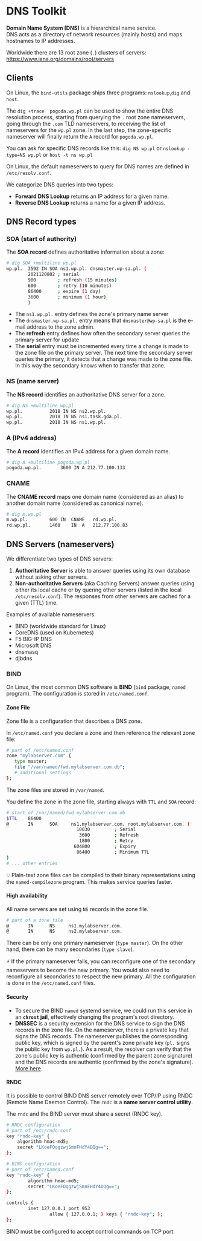 # DNS Toolkit

**Domain Name System (DNS)** is a hierarchical name service.  
DNS acts as a directory of network resources (mainly hosts) and maps hostnames to IP addresses.

Worldwide there are 13 root zone (`.`) clusters of servers: https://www.iana.org/domains/root/servers

## Clients
On Linux, the `bind-utils` package ships three programs: `nslookup`,`dig` and `host`. 

The `dig +trace  pogoda.wp.pl` can be used to show the entire DNS resolution process, starting from querying the `.` root zone nameservers, going through the `.com` TLD nameservers, to receiving the list of nameservers for the `wp.pl` zone. In the last step, the zone-specific nameserver will finally return the `A` record for `pogoda.wp.pl`.

You can ask for specific DNS records like this: `dig NS wp.pl` or `nslookup -type=NS wp.pl` or `host -t ns wp.pl`

On Linux, the default nameservers to query for DNS names are defined in `/etc/resolv.conf`.

We categorize DNS queries into two types:
- **Forward DNS Lookup** returns an IP address for a given name.
- **Reverse DNS Lookup** returns a name for a given IP address.

## DNS Record types

### SOA (start of authority)
 The **SOA record** defines authoritative information about a zone:
```bash
# dig SOA +multiline wp.pl
wp.pl.	3592 IN	SOA ns1.wp.pl. dnsmaster.wp-sa.pl. (
		2021120802 ; serial
		900        ; refresh (15 minutes)
		600        ; retry (10 minutes)
		86400      ; expire (1 day)
		3600       ; minimum (1 hour)
		)
```
- The `ns1.wp.pl.` entry defines the zone's primary name server
- The `dnsmaster.wp-sa.pl.` entry means that `dnsmaster@wp-sa.pl` is the e-mail address to the zone admin.
- The **refresh** entry defines how often the secondary server queries the primary server for update
- The **serial** entry must be incremented every time a change is made to the zone file on the primary server. The next time the secondary server queries the primary, it detects that a change was made to the zone file. In this way the secondary knows when to transfer that zone.

### NS (name server)
The **NS record** identifies an authoritative DNS server for a zone.

```bash
# dig NS +multiline wp.pl
wp.pl.			2018 IN	NS ns2.wp.pl.
wp.pl.			2018 IN	NS ns1.task.gda.pl.
wp.pl.			2018 IN	NS ns1.wp.pl.
```

### A (IPv4 address)
The **A record** identifies an IPv4 address for a given domain name.

```bash
# dig A +multiline pogoda.wp.pl
pogoda.wp.pl.		3600 IN	A 212.77.100.133
```

### CNAME 
The **CNAME record** maps one domain name (considered as an alias) to another domain name (considered as canonical name).

```bash
# dig m.wp.pl
m.wp.pl.		600	IN	CNAME	rd.wp.pl.
rd.wp.pl.		1460	IN	A	212.77.100.83
```


## DNS Servers (nameservers)
We differentiate two types of DNS servers:
1. **Authoritative Server** is able to answer queries using its own database without asking other servers.
2. **Non-authoritative Servers** (aka Caching Servers) answer queries using either its local cache or by quering other servers (listed in the local `/etc/resolv.conf`). The responses from other servers are cached for a given (TTL) time.

Examples of available nameservers:
- BIND (worldwide standard for Linux)
- CoreDNS (used on Kubernetes)
- F5 BIG-IP DNS
- Microsoft DNS
- dnsmasq
- djbdns

### BIND
On Linux, the most common DNS software is **BIND** (`bind` package, `named` program). The configuration is stored in `/etc/named.conf`.

#### Zone File
Zone file is a configuration that describes a DNS zone. 

In `/etc/named.conf` you declare a zone and then reference the relevant zone file:
```bash
# part of /etc/named.conf
zone "mylabserver.com" {
   type master;
   file "/var/named/fwd.mylabserver.com.db";
   # additional settings
};
```

The zone files are stored in `/var/named`.

You define the zone in the zone file, starting always with `TTL` and `SOA` record:
```bash
# start of /var/named/fwd.mylabserver.com.db
$TTL    86400
@       IN      SOA     ns1.mylabserver.com. root.mylabserver.com. (
                          10030         ; Serial
                           3600         ; Refresh
                           1800         ; Retry
                         604800         ; Expiry
                          86400         ; Minimum TTL
)
# ... other entries
```

:bulb: Plain-text zone files can be compiled to their binary representations using the `named-compilezone` program. This makes service queries faster.


#### High availability
All name servers are set using `NS` records in the zone file.
```bash
# part of a zone file
@       IN      NS     ns1.mylabserver.com.
@       IN      NS     ns2.mylabserver.com.
```
There can be only one primary nameserver (`type master`). On the other hand, there can be many secondaries (`type slave`). 

:zap: If the primary nameserver fails, you can reconfigure one of the secondary nameservers to become the new primary. You would also need to reconfigure all secondaries to respect the new primary. All the configuration is done in the `/etc/named.conf` files.

#### Security
- To secure the BIND `named` systemd service, we could run this service in an **`chroot` jail**, effectively changing the program's root directory.
- **DNSSEC** is a security extension for the DNS service to sign the DNS records in the zone file. On the nameserver, there is a private key that signs the DNS records. The nameserver publishes the corresponding public key, which is signed by the parent's zone private key (`pl.` signs the public key from `wp.pl.`). As a result, the resolver can verify that the zone's public key is authentic (confirmed by the parent zone signature) and the DNS records are authentic (confirmed by the zone's signature). [More here](icann.org/resources/pages/dnssec-what-is-it-why-important-2019-03-05-en).

#### RNDC
It is possible to control BIND DNS server remotely over TCP/IP using RNDC (Remote Name Daemon Control). The `rndc` is a **name server control utility**. 

The `rndc` and the BIND server must share a secret (RNDC key).
```bash
# RNDC configuration
# part of /etc/rndc.conf
key "rndc-key" {
	algorithm hmac-md5;
	secret "LKoeFOqgzwjSmnFHdY4DQg==";
};
```
```bash
# BIND configuration
# part of /etc/named.conf
key "rndc-key" {
        algorithm hmac-md5;
        secret "LKoeFOqgzwjSmnFHdY4DQg==";
};

controls {
        inet 127.0.0.1 port 953
                allow { 127.0.0.1; } keys { "rndc-key"; };
};
```

BIND must be configured to accept control commands on TCP port.

